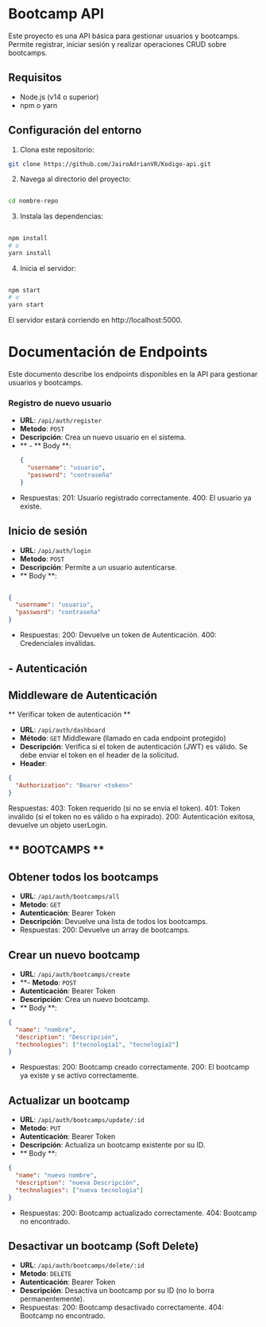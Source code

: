 
# Bootcamp API

Este proyecto es una API básica para gestionar usuarios y bootcamps. Permite registrar, iniciar sesión y realizar operaciones CRUD sobre bootcamps.

## Requisitos

- Node.js (v14 o superior)
- npm o yarn

## Configuración del entorno

1. Clona este repositorio:

```bash
git clone https://github.com/JairoAdrianVR/Kodigo-api.git
```

2. Navega al directorio del proyecto:
```bash
 
cd nombre-repo
```

3. Instala las dependencias:
```bash
 
npm install
# o
yarn install
```

4. Inicia el servidor:
```bash
 
npm start
# o
yarn start
```
El servidor estará corriendo en http://localhost:5000.


# Documentación de Endpoints

Este documento describe los endpoints disponibles en la API para gestionar usuarios y bootcamps.

### Registro de nuevo usuario

- **URL**: `/api/auth/register`
- **Metodo**: `POST`
- **Descripción**: Crea un nuevo usuario en el sistema.
- ** - ** Body **:
  ```json
  {
    "username": "usuario",
    "password": "contraseña"
  }
- Respuestas:
201: Usuario registrado correctamente.
400: El usuario ya existe.

## **Inicio de sesión**
- **URL**: `/api/auth/login`
- **Metodo**: `POST`
- **Descripción**: Permite a un usuario autenticarse.
- ** Body **:
```json
 
{
  "username": "usuario",
  "password": "contraseña"
}
```
- Respuestas:
200: Devuelve un token de Autenticación.
400: Credenciales inválidas.

## - **Autenticación**

## Middleware de Autenticación
** Verificar token de autenticación ** 
- **URL**: `/api/auth/dashboard`
- **Método**: `GET` Middleware (llamado en cada endpoint protegido)
- **Descripción**: Verifica si el token de autenticación (JWT) es válido. Se debe enviar el token en el header de la solicitud.
- **Header**:
```json
{
  "Authorization": "Bearer <token>"
}
```
Respuestas:
403: Token requerido (si no se envía el token).
401: Token inválido (si el token no es válido o ha expirado).
200: Autenticación exitosa, devuelve un objeto userLogin.

## ** BOOTCAMPS **

## Obtener todos los bootcamps
- **URL**: `/api/auth/bootcamps/all`
- **Metodo**: `GET`
- **Autenticación**: Bearer Token
- **Descripción**: Devuelve una lista de todos los bootcamps.
- Respuestas:
200: Devuelve un array de bootcamps.

## Crear un nuevo bootcamp
- **URL**: `/api/auth/bootcamps/create`
- **- **Metodo**: `POST`
- **Autenticación**: Bearer Token
- **Descripción**: Crea un nuevo bootcamp.
 - ** Body **:
```json
{
  "name": "nombre",
  "description": "Descripción",
  "technologies": ["tecnología1", "tecnología2"]
}
```
- Respuestas:
200: Bootcamp creado correctamente.
200: El bootcamp ya existe y se activo correctamente.

## Actualizar un bootcamp
- **URL**: `/api/auth/bootcamps/update/:id`
- **Metodo**: `PUT`
- **Autenticación**: Bearer Token
- **Descripción**: Actualiza un bootcamp existente por su ID.
- ** Body **:
```json
{
  "name": "nuevo nombre",
  "description": "nueva Descripción",
  "technologies": ["nueva tecnología"]
}
```
- Respuestas:
200: Bootcamp actualizado correctamente.
404: Bootcamp no encontrado.

## Desactivar un bootcamp (Soft Delete)
- **URL**: `/api/auth/bootcamps/delete/:id`
- **Metodo**: `DELETE`
- **Autenticación**: Bearer Token
- **Descripción**: Desactiva un bootcamp por su ID (no lo borra permanentemente).
- Respuestas:
200: Bootcamp desactivado correctamente.
404: Bootcamp no encontrado.

